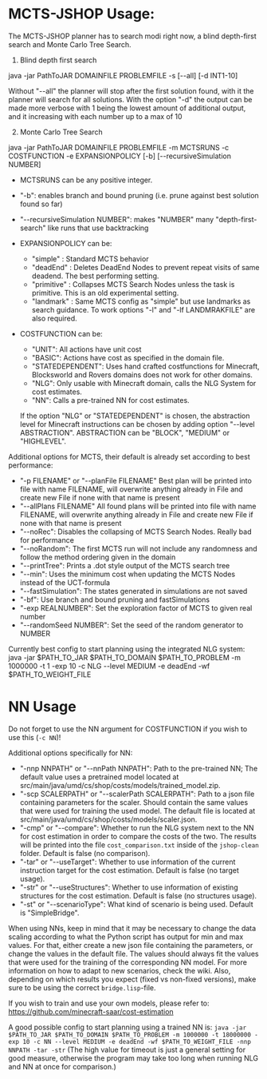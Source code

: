 # MCTS-JSHOP Usage:

The MCTS-JSHOP planner has to search modi right now, a blind depth-first search and Monte Carlo Tree Search.

1. Blind depth first search

java -jar PathToJAR DOMAINFILE PROBLEMFILE -s [--all] [-d INT1-10]

Without "--all" the planner will stop after the first solution found, with it the planner will search for all solutions. 
With the option "-d" the output can be made more verbose with 1 being the lowest amount of additional output, and it increasing with each number up to a max of 10

2. Monte Carlo Tree Search 

java -jar PathToJAR DOMAINFILE PROBLEMFILE -m MCTSRUNS -c COSTFUNCTION -e EXPANSIONPOLICY [-b] [--recursiveSimulation NUMBER]

* MCTSRUNS can be any positive integer. 

* "-b": enables branch and bound pruning (i.e. prune against best solution found so far)

* "--recursiveSimulation NUMBER": makes "NUMBER" many "depth-first-search" like runs that use backtracking

* EXPANSIONPOLICY can be:  
  + "simple" : Standard MCTS behavior  
  + "deadEnd" : Deletes DeadEnd Nodes to prevent repeat visits of same deadend. The best performing setting.  
  + "primitive" : Collapses MCTS Search Nodes unless the task is primitive. This is an old experimental setting.  
  + "landmark" : Same MCTS config as "simple" but use landmarks as search guidance. To work options "-l" and "-lf LANDMRAKFILE" are also required.   

* COSTFUNCTION can be:  
  + "UNIT": All actions have unit cost  
  + "BASIC": Actions have cost as specified in the domain file.  
  + "STATEDEPENDENT": Uses hand crafted costfunctions for Minecraft, Blocksworld and Rovers domains does not work for other domains.  
  + "NLG": Only usable with Minecraft domain, calls the NLG System for cost estimates.  
  + "NN": Calls a pre-trained NN for cost estimates.
  
  If the option "NLG" or "STATEDEPENDENT" is chosen, the abstraction level for Minecraft instructions can be chosen by adding option "--level ABSTRACTION". ABSTRACTION can be "BLOCK", "MEDIUM" or "HIGHLEVEL".  

Additional options for MCTS, their default is already set according to best performance:  
* "-p FILENAME" or "--planFile FILENAME" Best plan will be printed into file with name FILENAME, will overwrite anything already in File and create new File if none with that name is present
* "--allPlans FILENAME" All found plans will be printed into file with name FILENAME, will overwrite anything already in File and create new File if none with that name is present
* "--noRec": Disables the collapsing of MCTS Search Nodes. Really bad for performance  
* "--noRandom": The first MCTS run will not include any randomness and follow the method ordering given in the domain  
* "--printTree": Prints a .dot style output of the MCTS search tree  
* "--min": Uses the minimum cost when updating the MCTS Nodes instead of the UCT-formula  
* "--fastSimulation": The states generated in simulations are not saved  
* "-bf": Use branch and bound pruning and fastSimulations  
* "-exp REALNUMBER": Set the exploration factor of MCTS to given real number  
* "--randomSeed NUMBER": Set the seed of the random generator to NUMBER  

Currently best config to start planning using the integrated NLG system:
java -jar $PATH_TO_JAR $PATH_TO_DOMAIN $PATH_TO_PROBLEM -m 1000000 -t 1 -exp 10 -c NLG --level MEDIUM -e deadEnd -wf $PATH_TO_WEIGHT_FILE

# NN Usage

Do not forget to use the NN argument for COSTFUNCTION if you wish to use this (``-c NN``)!

Additional options specifically for NN:
* "-nnp NNPATH" or "--nnPath NNPATH": Path to the pre-trained NN; The default value uses a pretrained model located at src/main/java/umd/cs/shop/costs/models/trained_model.zip.
* "-scp SCALERPATH" or "--scalerPath SCALERPATH": Path to a json file containing parameters for the scaler. Should contain the same values that were used for training the used model. The default file is located at src/main/java/umd/cs/shop/costs/models/scaler.json.
* "-cmp" or "--compare": Whether to run the NLG system next to the NN for cost estimation in order to compare the costs of the two. The results will be printed into  the file ``cost_comparison.txt`` inside of the ``jshop-clean`` folder. Default is false (no comparison).
* "-tar" or "--useTarget": Whether to use information of the current instruction target for the cost estimation. Default is false (no target usage).
* "-str" or "--useStructures": Whether to use information of existing structures for the cost estimation. Default is false (no structures usage).
* "-st" or "--scenarioType": What kind of scenario is being used. Default is "SimpleBridge".

When using NNs, keep in mind that it may be necessary to change the data scaling according to what the Python script has output for min and max values.
For that, either create a new json file containing the parameters, or change the values in the default file.
The values should always fit the values that were used for the training of the corresponding NN model.
For more information on how to adapt to new scenarios, check the wiki.
Also, depending on which results you expect (fixed vs non-fixed versions), make sure to be using the correct ``bridge.lisp``-file.

If you wish to train and use your own models, please refer to: https://github.com/minecraft-saar/cost-estimation
 
A good possible config to start planning using a trained NN is:
 ``java -jar $PATH_TO_JAR $PATH_TO_DOMAIN $PATH_TO_PROBLEM -m 1000000 -t 18000000 -exp 10 -c NN --level MEDIUM -e deadEnd -wf $PATH_TO_WEIGHT_FILE -nnp NNPATH -tar -str``
 (The high value for timeout is just a general setting for good measure, otherwise the program may take too long when running NLG and NN at once for comparison.)
